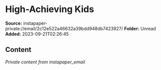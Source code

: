 # High-Achieving Kids

**Source:** instapaper-private://email/2c12e522a46632a39bdd948db7423927/
**Folder:** Unread
**Added:** 2023-09-21T02:26:45




## Content
*Private content from instapaper_email*
